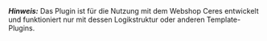 <div class="alert alert-warning" role="alert">
   <strong><i>Hinweis:</strong></i> Das Plugin ist für die Nutzung mit dem Webshop Ceres entwickelt und funktioniert nur mit dessen Logikstruktur oder anderen Template-Plugins.
</div>
